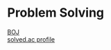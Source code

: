 # Problem Solving
[BOJ](https://www.acmicpc.net/)  
[solved.ac profile](https://solved.ac/profile/cheolwan_park)  
